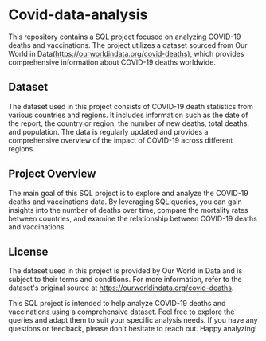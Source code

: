 # Covid-data-analysis
This repository contains a SQL project focused on analyzing COVID-19 deaths and vaccinations. The project utilizes a dataset sourced from Our World in Data(https://ourworldindata.org/covid-deaths), which provides comprehensive information about COVID-19 deaths worldwide.

## Dataset
The dataset used in this project consists of COVID-19 death statistics from various countries and regions. It includes information such as the date of the report, the country or region, the number of new deaths, total deaths, and population. The data is regularly updated and provides a comprehensive overview of the impact of COVID-19 across different regions.

## Project Overview
The main goal of this SQL project is to explore and analyze the COVID-19 deaths and vaccinations data. By leveraging SQL queries, you can gain insights into the number of deaths over time, compare the mortality rates between countries, and examine the relationship between COVID-19 deaths and vaccinations.

## License
The dataset used in this project is provided by Our World in Data and is subject to their terms and conditions. For more information, refer to the dataset's original source at https://ourworldindata.org/covid-deaths.

This SQL project is intended to help analyze COVID-19 deaths and vaccinations using a comprehensive dataset. Feel free to explore the queries and adapt them to suit your specific analysis needs. If you have any questions or feedback, please don't hesitate to reach out. Happy analyzing!
